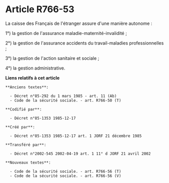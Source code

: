 # Article R766-53

La caisse des Français de l'étranger assure d'une manière autonome   : 

1°) la gestion de l'assurance maladie-maternité-invalidité ; 

2°) la gestion de l'assurance accidents du travail-maladies professionnelles ; 

3°) la gestion de l'action sanitaire et sociale ; 

4°) la gestion administrative.

**Liens relatifs à cet article**

	**Anciens textes**:

	  - Décret n°85-292 du 1 mars 1985 - art. 11 (Ab)
	  - Code de la sécurité sociale. - art. R766-50 (T)

	**Codifié par**:

	  - Décret n°85-1353 1985-12-17

	**Créé par**:

	  - Décret n°85-1353 1985-12-17 art. 1 JORF 21 décembre 1985

	**Transféré par**:

	  - Décret n°2002-545 2002-04-19 art. 1 11° d JORF 21 avril 2002

	**Nouveaux textes**:

	  - Code de la sécurité sociale. - art. R766-56 (T)
	  - Code de la sécurité sociale. - art. R766-56 (V)
